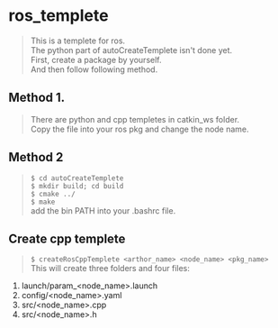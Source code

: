 # ros_templete

> This is a templete for ros.  
> The python part of autoCreateTemplete isn't done yet.  
> First, create a package by yourself.  
> And then follow following method.  

## Method 1.
> There are python and cpp templetes in catkin_ws folder.  
> Copy the file into your ros pkg and change the node name.  

## Method 2
> `$ cd autoCreateTemplete`  
> `$ mkdir build; cd build`  
> `$ cmake ../`  
> `$ make`  
> add the bin PATH into your .bashrc file.  

## Create cpp templete
> `$ createRosCppTemplete <arthor_name> <node_name> <pkg_name>`  
> This will create three folders and four files:   
1. launch/param_<node_name>.launch 
2. config/<node_name>.yaml 
3. src/<node_name>.cpp 
4. src/<node_name>.h 
